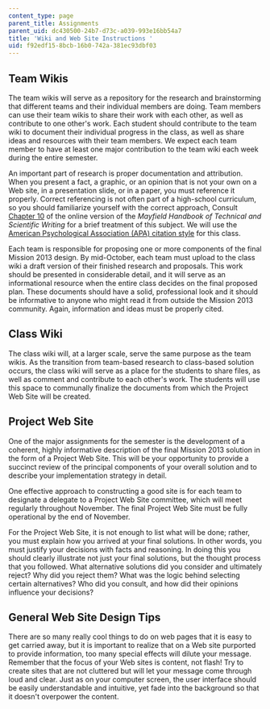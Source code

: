 ```yaml
---
content_type: page
parent_title: Assignments
parent_uid: dc430500-24b7-d73c-a039-993e16bb54a7
title: 'Wiki and Web Site Instructions '
uid: f92edf15-8bcb-16b0-742a-381ec93dbf03
---
```


Team Wikis
----------

The team wikis will serve as a repository for the research and brainstorming that different teams and their individual members are doing. Team members can use their team wikis to share their work with each other, as well as contribute to one other's work. Each student should contribute to the team wiki to document their individual progress in the class, as well as share ideas and resources with their team members. We expect each team member to have at least one major contribution to the team wiki each week during the entire semester.

An important part of research is proper documentation and attribution. When you present a fact, a graphic, or an opinion that is not your own on a Web site, in a presentation slide, or in a paper, you must reference it properly. Correct referencing is not often part of a high-school curriculum, so you should familiarize yourself with the correct approach, Consult [Chapter 10](http://www.mhhe.com/mayfieldpub/tsw/csxlr.htm) of the online version of the _Mayfield Handbook of Technical and Scientific Writing_ for a brief treatment of this subject. We will use the [American Psychological Association (APA) citation style](http://www.mhhe.com/mayfieldpub/tsw/doc-apa.htm) for this class.

Each team is responsible for proposing one or more components of the final Mission 2013 design. By mid-October, each team must upload to the class wiki a draft version of their finished research and proposals. This work should be presented in considerable detail, and it will serve as an informational resource when the entire class decides on the final proposed plan. These documents should have a solid, professional look and it should be informative to anyone who might read it from outside the Mission 2013 community. Again, information and ideas must be properly cited.

Class Wiki
----------

The class wiki will, at a larger scale, serve the same purpose as the team wikis. As the transition from team-based research to class-based solution occurs, the class wiki will serve as a place for the students to share files, as well as comment and contribute to each other's work. The students will use this space to communally finalize the documents from which the Project Web Site will be created.

Project Web Site
----------------

One of the major assignments for the semester is the development of a coherent, highly informative description of the final Mission 2013 solution in the form of a Project Web Site. This will be your opportunity to provide a succinct review of the principal components of your overall solution and to describe your implementation strategy in detail.

One effective approach to constructing a good site is for each team to designate a delegate to a Project Web Site committee, which will meet regularly throughout November. The final Project Web Site must be fully operational by the end of November.

For the Project Web Site, it is not enough to list what will be done; rather, you must explain how you arrived at your final solutions. In other words, you must justify your decisions with facts and reasoning. In doing this you should clearly illustrate not just your final solutions, but the thought process that you followed. What alternative solutions did you consider and ultimately reject? Why did you reject them? What was the logic behind selecting certain alternatives? Who did you consult, and how did their opinions influence your decisions?

General Web Site Design Tips
----------------------------

There are so many really cool things to do on web pages that it is easy to get carried away, but it is important to realize that on a Web site purported to provide information, too many special effects will dilute your message. Remember that the focus of your Web sites is content, not flash! Try to create sites that are not cluttered but will let your message come through loud and clear. Just as on your computer screen, the user interface should be easily understandable and intuitive, yet fade into the background so that it doesn't overpower the content.